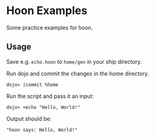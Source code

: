 # Hoon Examples

Some practice examples for hoon.

## Usage
Save e.g. `echo.hoon` to `home/gen` in your ship directory.

Run dojo and commit the changes in the home directory.
```hoon
dojo> |commit %home
```

Run the script and pass it an input:
```hoon
dojo> +echo "Hello, World!"
```

Output should be:
```hoon
"hoon says: Hello, World!"
```
